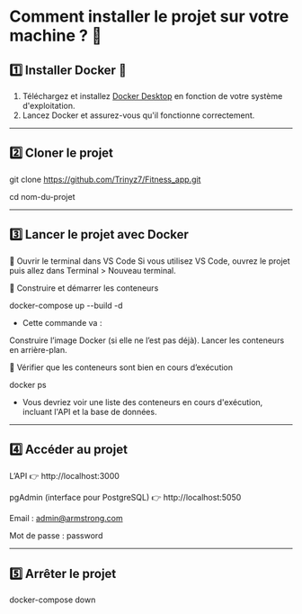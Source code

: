 # Comment installer le projet sur votre machine ? 🚀

## 1️⃣ Installer Docker 🐳  

1. Téléchargez et installez [Docker Desktop](https://www.docker.com/) en fonction de votre système d'exploitation.  
2. Lancez Docker et assurez-vous qu'il fonctionne correctement.  

---

## 2️⃣ Cloner le projet  

git clone https://github.com/Trinyz7/Fitness_app.git

cd nom-du-projet

---

## 3️⃣ Lancer le projet avec Docker
📌 Ouvrir le terminal dans VS Code
Si vous utilisez VS Code, ouvrez le projet puis allez dans Terminal > Nouveau terminal.


📌 Construire et démarrer les conteneurs

docker-compose up --build -d
- Cette commande va :

Construire l’image Docker (si elle ne l’est pas déjà).
Lancer les conteneurs en arrière-plan.


📌 Vérifier que les conteneurs sont bien en cours d’exécution

docker ps
- Vous devriez voir une liste des conteneurs en cours d'exécution, incluant l'API et la base de données.

--- 

## 4️⃣ Accéder au projet
L’API 👉 http://localhost:3000

pgAdmin (interface pour PostgreSQL) 👉 http://localhost:5050

Email : admin@armstrong.com

Mot de passe : password


---

## 5️⃣ Arrêter le projet
docker-compose down